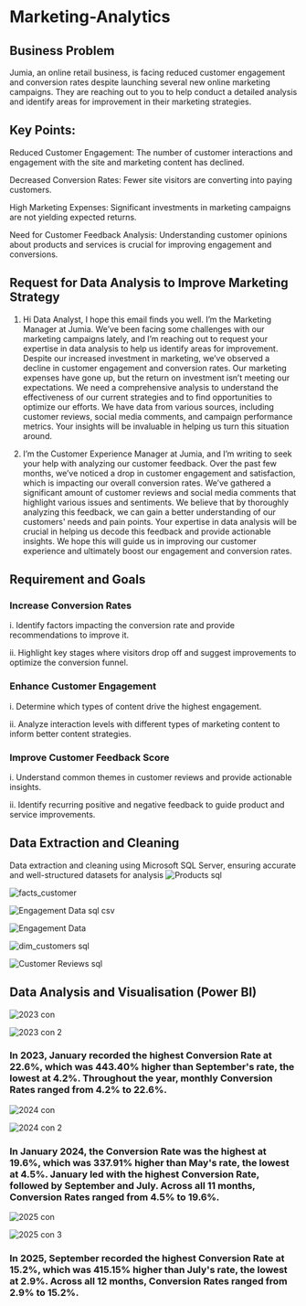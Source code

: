 
# Marketing-Analytics
## Business Problem
Jumia, an online retail business, is facing reduced customer engagement and conversion rates despite launching several new online marketing campaigns. They are reaching out to you to help conduct a detailed analysis and identify areas for improvement in their marketing strategies.

## Key Points:
Reduced Customer Engagement: The number of customer interactions and engagement with the site and marketing content has declined.

Decreased Conversion Rates: Fewer site visitors are converting into paying customers.

High Marketing Expenses: Significant investments in marketing campaigns are not yielding expected returns.

Need for Customer Feedback Analysis: Understanding customer opinions about products and services is crucial for improving engagement and conversions.

## Request for Data Analysis to Improve Marketing Strategy
1. Hi Data Analyst,
I hope this email finds you well. I’m the Marketing Manager at Jumia. We’ve been facing some challenges with our marketing campaigns lately, and I’m reaching out to request your expertise in data analysis to help us identify areas for improvement.
Despite our increased investment in marketing, we’ve observed a decline in customer engagement and conversion rates. Our marketing expenses have gone up, but the return on investment isn’t meeting our expectations. We need a comprehensive analysis to understand the effectiveness of our current strategies and to find opportunities to optimize our efforts.
We have data from various sources, including customer reviews, social media comments, and campaign performance metrics. Your insights will be invaluable in helping us turn this situation around.

2. I’m the Customer Experience Manager at Jumia, and I’m writing to seek your help with analyzing our customer feedback. Over the past few months, we’ve noticed a drop in customer engagement and satisfaction, which is impacting our overall conversion rates.
We’ve gathered a significant amount of customer reviews and social media comments that highlight various issues and sentiments. We believe that by thoroughly analyzing this feedback, we can gain a better understanding of our customers' needs and pain points.
Your expertise in data analysis will be crucial in helping us decode this feedback and provide actionable insights. We hope this will guide us in improving our customer experience and ultimately boost our engagement and conversion rates.

## Requirement and Goals
### Increase Conversion Rates
i. Identify factors impacting the conversion rate and provide recommendations to improve it.

ii. Highlight key stages where visitors drop off and suggest improvements to optimize the conversion funnel.
### Enhance Customer Engagement
i. Determine which types of content drive the highest engagement. 

ii. Analyze interaction levels with different types of marketing content to inform better content strategies.
### Improve Customer Feedback Score
i. Understand common themes in customer reviews and provide actionable insights.

ii. Identify recurring positive and negative feedback to guide product and service improvements.

## Data Extraction and Cleaning
 Data extraction and cleaning using Microsoft SQL Server, ensuring accurate and well-structured datasets for analysis
![Products sql](https://github.com/user-attachments/assets/ae2d7e84-2806-4f95-91f1-ad08776cda01)

![facts_customer](https://github.com/user-attachments/assets/6d9d776e-d121-49d9-b90b-aff9b2f36974)

![Engagement Data sql csv](https://github.com/user-attachments/assets/a8a00be0-7708-4ab7-8e08-5bca194a7326)

![Engagement Data ](https://github.com/user-attachments/assets/864e345b-9e77-4683-8076-683b4d4d3f0a)

![dim_customers sql](https://github.com/user-attachments/assets/7b963020-5999-49d7-b0f7-6e7b7ddf475e)

![Customer Reviews sql](https://github.com/user-attachments/assets/98a41e16-63d8-4d5e-a819-a8dd29110c25)

## Data Analysis and Visualisation (Power BI)

![2023 con](https://github.com/user-attachments/assets/2cf06949-9f8b-46f6-ae5b-249358288086)

![2023 con 2](https://github.com/user-attachments/assets/129408ac-3c0a-40b3-837c-9964f7171a40)


### In 2023, January recorded the highest Conversion Rate at 22.6%, which was 443.40% higher than September's rate, the lowest at 4.2%. Throughout the year, monthly Conversion Rates ranged from 4.2% to 22.6%.

![2024 con](https://github.com/user-attachments/assets/1c2bbf66-42a6-45f4-91be-d442ead04874)

![2024 con 2](https://github.com/user-attachments/assets/a32e7080-30f4-41b2-8d22-8f5fb9bd8a41)

### In January 2024, the Conversion Rate was the highest at 19.6%, which was 337.91% higher than May's rate, the lowest at 4.5%. January led with the highest Conversion Rate, followed by September and July. Across all 11 months, Conversion Rates ranged from 4.5% to 19.6%.

![2025 con](https://github.com/user-attachments/assets/00540337-9e47-40c6-9db2-a481d48cea91)

![2025 con 3](https://github.com/user-attachments/assets/ab95e317-eeea-43a5-91aa-7e4eaaca0a52)

### In 2025, September recorded the highest Conversion Rate at 15.2%, which was 415.15% higher than July's rate, the lowest at 2.9%. Across all 12 months, Conversion Rates ranged from 2.9% to 15.2%.






















